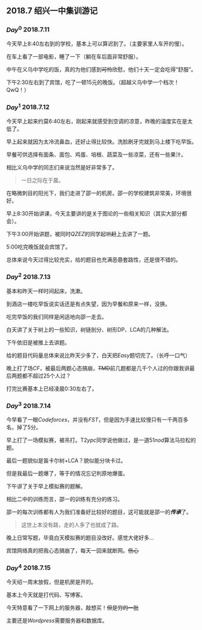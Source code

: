 ## 2018.7 绍兴一中集训游记

### $Day^0$ $2018.7.11$

今天早上8:40左右到的学校，基本上可以算迟到了。（主要家里人车开的慢）。

在车上看了一部电影，睡了一下（躺在车后面非常舒服）。

中午在义乌中学吃的饭，真的为他们感到~~可怜~~欣慰，他们十天一定会吃得“舒服”。

下午2:30左右到了宾馆，吃了一顿15元的晚饭。（超越义乌中学一个档次！QwQ！）


### $Day^1$ $2018.7.12$

今天早上起来约莫6:40左右，刚起来就感受到空调的凉意，昨晚的温度实在是太低了。

早上起来就因为太冷流鼻血，还好止得比较快。洗脸刷牙完就到马上楼下吃早饭。

早餐可供选择有面条、面包、鸡蛋、培根、蔬菜及一些凉菜，还有一些果汁。

相比义乌中学的同志们来说当然是好非常多了。

> 一日之际在于晨。

在略微刺目的阳光下，我们走进了邵一的机房。邵一的学校建筑非常美，环境很好。

早上8:30开始讲课，今天主要讲的是关于图论的一些相关知识（其实大部分都会）。

下午3:00开始讲题，被同时$QZEZ$的同学起哄~~赶~~上去讲了一题。

5:00吃完晚饭就会宾馆了。

总体来说今天过得比较充实，给的题目也充满~~恶意~~套路性，还是很不错的。


### $Day^2$ $2018.7.13$

基本和昨天一样时间起床，洗漱。

到酒店一楼吃早饭说实话还是有点失望，因为早餐和原来一样，没换。

吃完早饭的我们同样是闲适地向邵一走去。

白天讲了关于树上的一些知识，树链剖分、树形DP、LCA的几种解法。

下午依旧是被推上去讲题。

给的题目代码量总体来说比昨天少多了，白天把$Easy$题切完了。（长呼一口气）

晚上打了场$CF$，被最后两题心态搞崩，~~TMD~~前几题都是几千个人过的你跟我讲最后两题都不超过$25$个人过？

打完比赛基本上已经凌晨0:30左右了。


### $Day^3$ $2018.7.14$

今早看了一眼$Codeforces$，并没有$FST$，但是因为手速比较慢只有一千两百多名，掉了5分。

早上打了一场模拟赛，被吊打。T2$ypc$同学说他做过，是一道$51nod$算法马拉松的题。

最后一题貌似是笛卡尔树+LCA？貌似能分块卡过。

但是我最后一题爆了，等于的情况忘记判原地爆蛋。

下午讲了关于早上模拟赛的题解。

相比二中的训练而言，邵一的训练有充分的练习。

邵一的每次训练都有人为我们准备好比较好的题目，这可能就是邵一的***传承***了。

> 这世上本没有路，走的人多了也就成了路。

晚上日常写题，毕竟白天模拟赛的题目没改好。感觉大佬好多...

宾馆网络真的把我心态搞崩了，每天一回来就断网。~~伤心~~

### $Day^4$ $2018.7.15$

今天绍一周末放假，但是机房是开的。

基本上今天就是打代码、写博客。

今天特意看了一下网上的服务器，敲想买！~~但是穷的一批~~

主要还是$Wordpress$需要服务器和数据库。